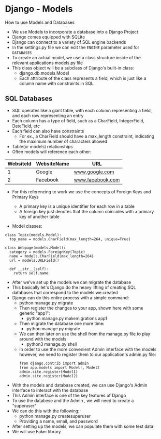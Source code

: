 # Django - Models

How to use Models and Databases

- We use Models to incorporate a database into a Django Project
- Django comes equipped with SQLite
- Django can connect to a variety of SQL engine backends
- In the settings.py file we can edit the `ENGINE` parameter used for `DATABASES`
- To create an actual model, we use a class structure inside of the relevant applications models.py file
- This class object will be a subclass of Django's built-in class:
  - django.db.models.Model
  - Each attribute of the class represents a field, which is just like a column name with constraints in SQL

## SQL Databases

- SQL operates like a giant table, with each column representing a field, and each row representing an entry
- Each column has a type of field, such as a CharField, IntegerField, DateField, etc
- Each field can also have constraints
  - For ex., a CharField should have a max_length constraint, indicating the maximum number of characters allowed
- Table(or models) relationships
- Often models will reference each other:

| WebsiteId | WebsiteName | URL              |
| --------- | ----------- | ---------------- |
| 1         | Google      | www.google.com   |
| 2         | Facebook    | www.facebook.com |

- For this referencing to work we use the concepts of Foreign Keys and Primary Keys

  - A primary key is a unique identifier for each row in a table
  - A foreign key just denotes that the column coincides with a primary key of another table

- Model classes:

```
class Topic(models.Model):
  top_name = models.CharField(max_length=264, unique=True)

class Webpage(models.Model):
  category = models.ForeignKey(Topic)
  name = models.CharField(max_length=264)
  url = models.URLField()

  def __str__(self):
    return self.name
```

- After we've set up the models we can migrate the database
- This basically let's Django do the heavy lifting of creating SQL databases that correspond to the models we created
- Django can do this entire process with a simple command:
  - python manage.py migrate
  - Then register the changes to your app, shown here with some generic "app1":
    - python manage.py makemigrations app1
  - Then migrate the database one more time:
    - python manage.py migrate
  - We can then later on use the shell from the manage.py file to play around with the models
    - python3 manage.py shell
  - In order to use the more convenient Admin interface with the models however, we need to register them to our application's admin.py file:
    ```
    from django.contrib import admin
    from app.models import Model!, Model2
    admin.site.register(Model1)
    admin.site.register(Model2)
    ```
- With the models and database created, we can use Django's Admin interface to interact with the database
- This Admin interface is one of the key features of Django
- To use the databese and the Admin , we will need to create a "superuser"
- We can do this with the following:
  - python manage.py createsuperuser
  - Providing a name, email, and password
- After setting up the models, we can populate them with some test data
- We will use Faker library
